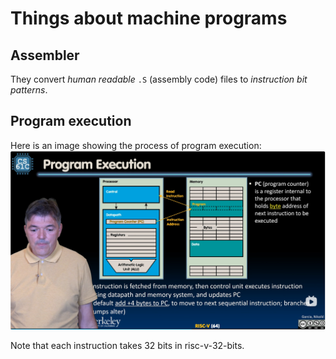 # Things about machine programs

## Assembler

They convert *human readable* `.S` (assembly code) files to *instruction bit
patterns*.

## Program execution

Here is an image showing the process of program execution:
![Program execution](./images/program-execution.png)

Note that each instruction takes 32 bits in risc-v-32-bits.
